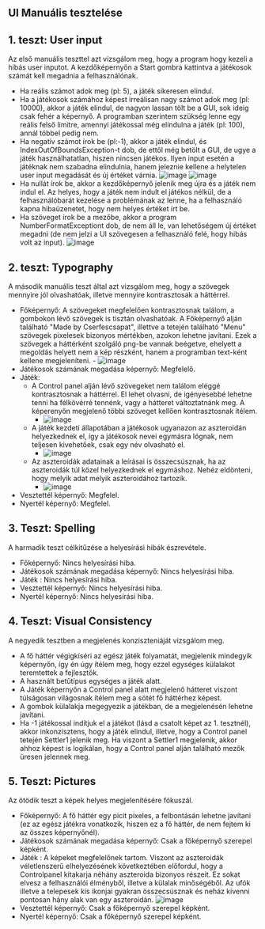 ## UI Manuális tesztelése

## 1. teszt: User input

Az első manuális teszttel azt vizsgálom meg, hogy a program hogy kezeli a hibás user inputot.
A kezdőképernyőn a Start gombra kattintva a játékosok számát kell megadnia a felhasználónak.
- Ha reális számot adok meg (pl: 5), a játék sikeresen elindul.
- Ha a játékosok számához képest irreálisan nagy számot adok meg (pl: 10000), akkor a játék elindul, de nagyon lassan tölt be a GUI, sok ideig csak fehér a képernyő. A programban szerintem szükség lenne egy reális felső limitre, amennyi játékossal még elindulna a játék (pl: 100), annál többel pedig nem.
- Ha negatív számot írok be (pl:-1), akkor a játék elindul, és IndexOutOfBoundsException-t dob, de ettől még betölt a GUI, de ugye a játék használhatatlan, hiszen nincsen játékos. Ilyen input esetén a játéknak nem szabadna elindulnia, hanem jeleznie kellene a helytelen user input megadását és új értéket várnia.
![image](https://user-images.githubusercontent.com/79630831/169167558-68cefedd-4f37-4e86-8773-37dda4b69b9d.png)
![image](https://user-images.githubusercontent.com/79630831/169167938-074dc9dd-5ea2-4de2-be38-8e2bdcb34d20.png)
- Ha nullát írok be, akkor a kezdőképernyő jelenik meg újra és a játék nem indul el. Az helyes, hogy a játék nem indult el játékos nélkül, de a felhasználóbarát kezelése a problémának az lenne, ha a felhasználó kapna hibaüzenetet, hogy nem helyes értéket írt be.
- Ha szöveget írok be a mezőbe, akkor a program NumberFormatExceptiont dob, de nem áll le, van lehetőségem új értéket megadni (de nem jelzi a UI szövegesen a felhasználó felé, hogy hibás volt az input).
![image](https://user-images.githubusercontent.com/79630831/169168062-2fb5b7dc-fce4-4595-94f9-2a6e241164f1.png)


## 2. teszt: Typography

A második manuális teszt által azt vizsgálom meg, hogy a szövegek mennyire jól olvashatóak, illetve mennyire kontrasztosak a háttérrel. 
- Főképernyő: A szövegeket megfelelően kontrasztosnak találom, a gombokon lévő szövegek is tisztán olvashatóak. A Főképernyő alján található "Made by Cserfescsapat", illettve a tetején található "Menu" szövegek pixelesek bizonyos mértékben, azokon lehetne javítani. Ezek a szövegek a háttérként szolgáló png-be vannak beégetve, ehelyett a megoldás helyett nem a kép részként, hanem a programban text-ként kellene megjeleníteni.
		- ![image](https://user-images.githubusercontent.com/79630831/169168193-ee50cdba-8a7f-49d9-9a63-5fa38fe898c2.png)
- Játékosok számának megadása képernyő: Megfelelő.
- Játék: 
	- A Control panel alján lévő szövegeket nem találom eléggé kontrasztosnak a háttérrel. El lehet olvasni, de igényesebbé lehetne tenni ha félkövérré tennénk, vagy a hátteret változtatnánk meg. A képerenyőn megjelenő többi szöveget kellően kontrasztosnak ítélem.
		- ![image](https://user-images.githubusercontent.com/79630831/169168295-78385a77-c7a6-4be9-be77-4e38b8dc7317.png)
	- A játék kezdeti állapotában a játékosok ugyanazon az aszteroidán helyezkednek el, így a játékosok nevei egymásra lógnak, nem teljesen kivehetőek, csak egy név olvasható el.
		- ![image](https://user-images.githubusercontent.com/79630831/169168343-cbd7d0ff-d319-480a-b2b2-a13cc8520d6e.png)
	- Az aszteroidák adatainak a leírásai is összecsúsznak, ha az aszteroidák túl közel helyezkednek el egymáshoz. Nehéz eldönteni, hogy melyik adat melyik aszteroidához tartozik.
		- ![image](https://user-images.githubusercontent.com/79630831/169168486-d54e6f5b-2490-45e8-b8df-1d140c39397e.png)
- Vesztettél képernyő: Megfelel.
- Nyertél képernyő: Megfelel.


## 3. Teszt: Spelling

A harmadik teszt célkitűzése a helyesírási hibák észrevétele. 
- Főképernyő: Nincs helyesírási hiba.
- Játékosok számának megadása képernyő: Nincs helyesírási hiba.
- Játék : Nincs helyesírási hiba.
- Vesztettél képernyő: Nincs helyesírási hiba.
- Nyertél képernyő: Nincs helyesírási hiba.


## 4. Teszt: Visual Consistency

A negyedik tesztben a megjelenés konziszteniáját vizsgálom meg.
- A fő háttér végigkíséri az egész játék folyamatát, megjelenik mindegyik képernyőn, így én úgy ítélem meg, hogy ezzel egységes külalakot teremtettek a fejlesztők.
- A használt betűtípus egységes a játék alatt.
- A Játék képernyőn a Control panel alatt megjelenő hátteret viszont túlságosan világosnak ítélem meg a sötét fő háttérhez képest.
- A gombok külalakja megegyezik a játékban, de a megjelenésén lehetne javítani.
- Ha -1 játékossal indítjuk el a játékot (lásd a csatolt képet az 1. tesztnél), akkor inkonzisztens, hogy a játék elindul, illetve, hogy a Control panel tetején Settler1 jelenik meg. Ha viszont a Settler1 megjelenik, akkor ahhoz képest is logikálan, hogy a Control panel alján található mezők üresen jelennek meg.


## 5. Teszt: Pictures

Az ötödik teszt a képek helyes megjelenítésére fókuszál.
- Főképernyő: A fő háttér egy picit pixeles, a felbontásán lehetne javítani (ez az egész játékra vonatkozik, hiszen ez a fő háttér, de nem fejtem ki az összes képernyőnél).
- Játékosok számának megadása képernyő: Csak a főképernyő szerepel képként.
- Játék : A képeket megfelelőnek tartom. Viszont az aszteroidák véletlenszerű elhelyezésének következtében előfordul, hogy a Controlpanel kitakarja néhány aszteroida bizonyos részeit. Ez sokat elvesz a felhasználói élményből, illetve a külalak minőségéből. Az ufók illetve a telepesek kis ikonjai gyakran összecsúsznak és neház kivenni pontosan hány alak van egy aszteroidán.
![image](https://user-images.githubusercontent.com/79630831/169168426-e68d032e-73c1-4ce9-a33e-2313931f0225.png)
- Vesztettél képernyő: Csak a főképernyő szerepel képként.
- Nyertél képernyő: Csak a főképernyő szerepel képként.

